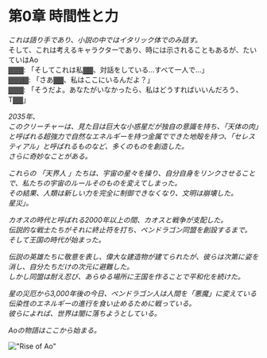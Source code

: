 # 第0章 時間性と力

*これは語り手であり、小説の中ではイタリック体でのみ話す。*  
そして、これは考えるキャラクターであり、時には示されることもあるが、たいていはAo  
▓▓▓: 「そしてこれは私▓▓、対話をしている...すべて一人で...」  
▓▓▓▓: 「さあ▓▓、私はここにいるんだよ？」  
▓▓▓: 「そうだよ。あなたがいなかったら、私はどうすればいいんだろう、T▓▓」

*2035年、  
このクリーチャーは、見た目は巨大な小惑星だが独自の意識を持ち、「天体の肉」と呼ばれる超強力で自然なエネルギーを持つ金属でできた地殻を持つ、「セレスティアル」と呼ばれるものなど、多くのものを創造した。  
さらに奇妙なことがある。*

*これらの 「天界人 」たちは、宇宙の星々を操り、自分自身をリンクさせることで、私たちの宇宙のルールそのものを変えてしまった。  
その結果、人類は新しい力を完全に制御できなくなり、文明は崩壊した。  
星災」。*

*カオスの時代と呼ばれる2000年以上の間、カオスと戦争が支配した。  
伝説的な戦士たちがそれに終止符を打ち、ペンドラゴン同盟を創設するまで。  
そして王国の時代が始まった。*

*伝説の英雄たちに敬意を表し、偉大な建造物が建てられたが、彼らは次第に姿を消し、自分たちだけの次元に避難した。*  
*しかし同盟は耐え忍び、あらゆる場所に王国を作ることで平和化を続けた。*

*星の災厄から3,000年後の今日、ペンドラゴン人は人間を「悪魔」に変えている伝染性のエネルギーの進行を食い止めるために戦っている。  
彼らによれば、世界は闇に落ちようとしている。*

*Aoの物語はここから始まる。*

!["Rise of Ao"](https://www.royalroadcdn.com/public/covers-large/ten-no-seiza-rise-of-ao-aadatxxkbby.jpg?time=1729858512 "Rise of Ao")